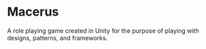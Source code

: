 # Macerus
A role playing game created in Unity for the purpose of playing with designs, patterns, and frameworks.
